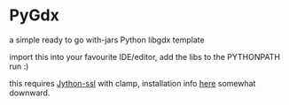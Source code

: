PyGdx
=====

a simple ready to go with-jars Python libgdx template

import this into your favourite IDE/editor, add the libs to the PYTHONPATH run :) 

this requires [Jython-ssl](https://bitbucket.org/jimbaker/jython-ssl) with clamp, installation info [here](https://github.com/jimbaker/clamped#writing-a-python-class-to-use-clamp) somewhat downward.
